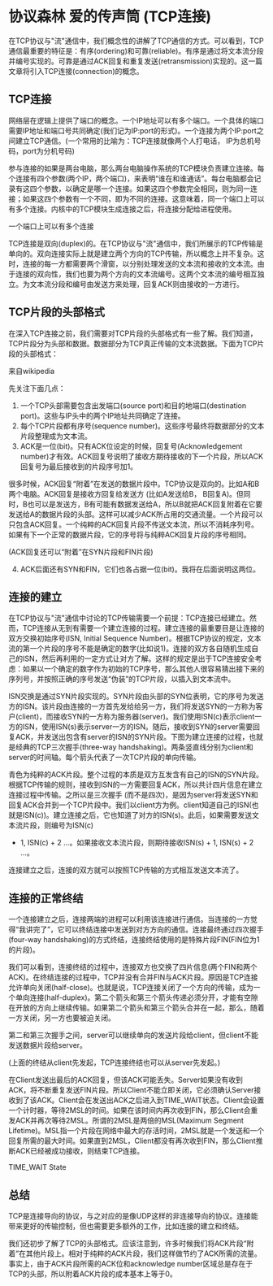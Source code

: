 # 协议森林 爱的传声筒 (TCP连接)

在TCP协议与"流"通信中，我们概念性的讲解了TCP通信的方式。可以看到，TCP通信最重要的特征是：有序(ordering)和可靠(reliable)。有序是通过将文本流分段并编号实现的。可靠是通过ACK回复和重复发送(retransmission)实现的。这一篇文章将引入TCP连接(connection)的概念。

## TCP连接

网络层在逻辑上提供了端口的概念。一个IP地址可以有多个端口。一个具体的端口需要IP地址和端口号共同确定(我们记为IP:port的形式)。一个连接为两个IP:port之间建立TCP通信。(一个常用的比喻为：TCP连接就像两个人打电话，
IP为总机号码，port为分机号码)

参与连接的如果是两台电脑，那么两台电脑操作系统的TCP模块负责建立连接。每个连接有四个参数(两个IP，两个端口)，来表明“谁在和谁通话”。每台电脑都会记录有这四个参数，以确定是哪一个连接。如果这四个参数完全相同，则为同一连接；如果这四个参数有一个不同，即为不同的连接。这意味着，同一个端口上可以有多个连接。内核中的TCP模块生成连接之后，将连接分配给进程使用。

一个端口上可以有多个连接

TCP连接是双向(duplex)的。在TCP协议与"流"通信中，我们所展示的TCP传输是单向的。双向连接实际上就是建立两个方向的TCP传输，所以概念上并不复杂。这时，连接的每一方都需要两个滑窗，以分别处理发送的文本流和接收的文本流。由于连接的双向性，我们也要为两个方向的文本流编号。这两个文本流的编号相互独立。为文本流分段和编号由发送方来处理，回复ACK则由接收的一方进行。

 

## TCP片段的头部格式

在深入TCP连接之前，我们需要对TCP片段的头部格式有一些了解。我们知道，TCP片段分为头部和数据。数据部分为TCP真正传输的文本流数据。下面为TCP片段的头部格式：


来自wikipedia

先关注下面几点：

1. 一个TCP头部需要包含出发端口(source port)和目的地端口(destination port)。这些与IP头中的两个IP地址共同确定了连接。
2. 每个TCP片段都有序号(sequence number)。这些序号最终将数据部分的文本片段整理成为文本流。
3. ACK是一位(bit)。只有ACK位设定的时候，回复号(Acknowledgement
number)才有效。ACK回复号说明了接收方期待接收的下一个片段，所以ACK回复号为最后接收到的片段序号加1。

很多时候，ACK回复“附着”在发送的数据片段中。TCP协议是双向的。比如A和B两个电脑。ACK回复是接收方回复给发送方
(比如A发送给B，
B回复A)。但同时，B也可以是发送方，B有可能有数据发送给A，所以B就把ACK回复附着在它要发送给A的数据片段的头部。这样可以减少ACK所占用的交通流量。一个片段可以只包含ACK回复。一个纯粹的ACK回复片段不传送文本流，所以不消耗序列号。如果有下一个正常的数据片段，它的序号将与纯粹ACK回复片段的序号相同。

(ACK回复还可以“附着”在SYN片段和FIN片段)

4. ACK后面还有SYN和FIN，它们也各占据一位(bit)。我将在后面说明这两位。

 

## 连接的建立

在TCP协议与"流"通信中讨论的TCP传输需要一个前提：TCP连接已经建立。然而，TCP连接从无到有需要一个建立连接的过程。建立连接的最重要目是让连接的双方交换初始序号(ISN,
Initial Sequence
Number)。根据TCP协议的规定，文本流的第一个片段的序号不能是确定的数字(比如说1)。连接的双方各自随机生成自己的ISN，然后再利用的一定方式让对方了解。这样的规定是出于TCP连接安全考虑：如果以一个确定的数字作为初始的TCP序号，那么其他人很容易猜出接下来的序列号，并按照正确的序号发送“伪装”的TCP片段，以插入到文本流中。

ISN交换是通过SYN片段实现的。SYN片段由头部的SYN位表明，它的序号为发送方的ISN。该片段由连接的一方首先发给给另一方，我们将发送SYN的一方称为客户(client)，而接收SYN的一方称为服务器(server)。我们使用ISN(c)表示client一方的ISN，使用ISN(s)表示server一方的ISN。随后，接收到SYN的server需要回复ACK，并发送出包含有server的ISN的SYN片段。下图为建立连接的过程，也就是经典的TCP三次握手(three-way
handshaking)。两条竖直线分别为client和server的时间轴。每个箭头代表了一次TCP片段的单向传输。

青色为纯粹的ACK片段。整个过程的本质是双方互发含有自己的ISN的SYN片段。根据TCP传输的规则，接收到ISN的一方需要回复ACK，所以共计四片信息在建立连接过程中传输。之所以是三次握手
(而不是四次)，是因为server将发送SYN和回复ACK合并到一个TCP片段中。我们以client方为例。client知道自己的ISN(也就是ISN(c))。建立连接之后，它也知道了对方的ISN(s)。此后，如果需要发送文本流片段，则编号为ISN(c)
+ 1, ISN(c) + 2 ...。如果接收文本流片段，则期待接收ISN(s) + 1, ISN(s) + 2 ...。

连接建立之后，连接的双方就可以按照TCP传输的方式相互发送文本流了。

## 连接的正常终结

一个连接建立之后，连接两端的进程可以利用该连接进行通信。当连接的一方觉得“我讲完了”，它可以终结连接中发送到对方方向的通信。连接最终通过四次握手(four-way
handshaking)的方式终结，连接终结使用的是特殊片段FIN(FIN位为1的片段)。

我们可以看到，连接终结的过程中，连接双方也交换了四片信息(两个FIN和两个ACK)。在终结连接的过程中，TCP并没有合并FIN与ACK片段。原因是TCP连接允许单向关闭(half-close)。也就是说，TCP连接关闭了一个方向的传输，成为一个单向连接(half-duplex)。第二个箭头和第三个箭头传递必须分开，才能有空隙在开放的方向上继续传输。如果第二个箭头和第三个箭头合并在一起，那么，随着一方关闭，另一方也要被迫关闭。

第二和第三次握手之间，server可以继续单向的发送片段给client，但client不能发送数据片段给server。

(上面的终结从client先发起，TCP连接终结也可以从server先发起。)

在Client发送出最后的ACK回复，但该ACK可能丢失。Server如果没有收到ACK，将不断重复发送FIN片段。所以Client不能立即关闭，它必须确认Server接收到了该ACK。Client会在发送出ACK之后进入到TIME_WAIT状态。Client会设置一个计时器，等待2MSL的时间。如果在该时间内再次收到FIN，那么Client会重发ACK并再次等待2MSL。所谓的2MSL是两倍的MSL(Maximum
Segment
Lifetime)。MSL指一个片段在网络中最大的存活时间，2MSL就是一个发送和一个回复所需的最大时间。如果直到2MSL，Client都没有再次收到FIN，那么Client推断ACK已经被成功接收，则结束TCP连接。

TIME_WAIT State

## 总结

TCP是连接导向的协议，与之对应的是像UDP这样的非连接导向的协议。连接能带来更好的传输控制，但也需要更多额外的工作，比如连接的建立和终结。

我们还初步了解了TCP的头部格式。应该注意到，许多时候我们将ACK片段“附着”在其他片段上。相对于纯粹的ACK片段，我们这样做节约了ACK所需的流量。事实上，由于ACK片段所需的ACK位和acknowledge
number区域总是存在于TCP的头部，所以附着ACK片段的成本基本上等于0。
